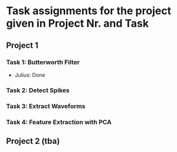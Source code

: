 # Task assignments for the project given in Project Nr. and Task

## Project 1

### Task 1: Butterworth Filter
- Julius: Done

### Task 2: Detect Spikes

### Task 3: Extract Waveforms

### Task 4: Feature Extraction with PCA

## Project 2 (tba)